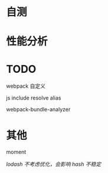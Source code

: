 # 自测

# 性能分析

# TODO

webpack 自定义

js include resolve alias

webpack-bundle-analyzer




 
# 其他

moment

_lodash 不考虑优化，会影响 hash 不稳定_
